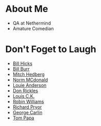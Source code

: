 # About Me
* QA at Nethermind
* Amature Comedian
# Don't Foget to Laugh
* [Bill Hicks](https://www.youtube.com/results?search_query=bill+hicks)
* [Bill Burr](https://www.youtube.com/results?search_query=bill+burr)
* [Mitch Hedberg](https://www.youtube.com/results?search_query=mitch+hedberg)
* [Norm MCdonald](https://www.youtube.com/results?search_query=norm+macdonald)
* [Louie Anderson](https://www.youtube.com/results?search_query=louie+anderson)
* [Don Rickles](https://www.youtube.com/results?search_query=don+rickles)
* [Louis C.K.](https://www.youtube.com/results?search_query=louie+ck)
* [Robin Williams](https://www.youtube.com/results?search_query=robin+williams+stand+up)
* [Richard Pryor](https://www.youtube.com/results?search_query=richard+pryor)
* [George Carlin](https://www.youtube.com/results?search_query=george+carlin)
* [Tom Papa](https://www.youtube.com/results?search_query=tom+papa+stand+up+)
